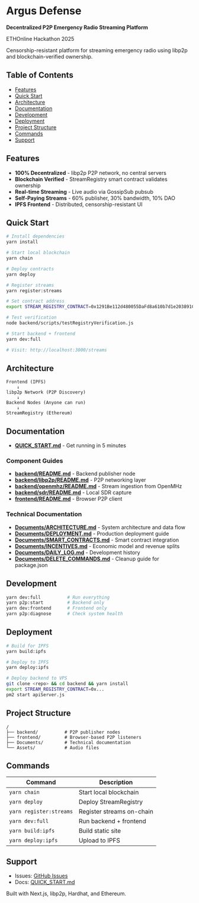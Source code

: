 # Argus Defense

**Decentralized P2P Emergency Radio Streaming Platform**

ETHOnline Hackathon 2025

Censorship-resistant platform for streaming emergency radio using libp2p and blockchain-verified ownership.

## Table of Contents

- [Features](#features)
- [Quick Start](#quick-start)
- [Architecture](#architecture)
- [Documentation](#documentation)
- [Development](#development)
- [Deployment](#deployment)
- [Project Structure](#project-structure)
- [Commands](#commands)
- [Support](#support)

## Features

- **100% Decentralized** - libp2p P2P network, no central servers
- **Blockchain Verified** - StreamRegistry smart contract validates ownership
- **Real-time Streaming** - Live audio via GossipSub pubsub
- **Self-Paying Streams** - 60% publisher, 30% bandwidth, 10% DAO
- **IPFS Frontend** - Distributed, censorship-resistant UI

## Quick Start

```bash
# Install dependencies
yarn install

# Start local blockchain
yarn chain

# Deploy contracts
yarn deploy

# Register streams
yarn register:streams

# Set contract address
export STREAM_REGISTRY_CONTRACT=0x1291Be112d480055DaFd8a610b7d1e203891C274

# Test verification
node backend/scripts/testRegistryVerification.js

# Start backend + frontend
yarn dev:full

# Visit: http://localhost:3000/streams
```

## Architecture

```
Frontend (IPFS)
    ↓
libp2p Network (P2P Discovery)
    ↓
Backend Nodes (Anyone can run)
    ↓
StreamRegistry (Ethereum)
```

## Documentation

- **[QUICK_START.md](QUICK_START.md)** - Get running in 5 minutes

### Component Guides
- **[backend/README.md](backend/README.md)** - Backend publisher node
- **[backend/libp2p/README.md](backend/libp2p/README.md)** - P2P networking layer
- **[backend/openmhz/README.md](backend/openmhz/README.md)** - Stream ingestion from OpenMHz
- **[backend/sdr/README.md](backend/sdr/README.md)** - Local SDR capture
- **[frontend/README.md](frontend/README.md)** - Browser P2P client

### Technical Documentation
- **[Documents/ARCHITECTURE.md](Documents/ARCHITECTURE.md)** - System architecture and data flow
- **[Documents/DEPLOYMENT.md](Documents/DEPLOYMENT.md)** - Production deployment guide
- **[Documents/SMART_CONTRACTS.md](Documents/SMART_CONTRACTS.md)** - Smart contract integration
- **[Documents/INCENTIVES.md](Documents/INCENTIVES.md)** - Economic model and revenue splits
- **[Documents/DAILY_LOG.md](Documents/DAILY_LOG.md)** - Development history
- **[Documents/DELETE_COMMANDS.md](Documents/DELETE_COMMANDS.md)** - Cleanup guide for package.json

## Development

```bash
yarn dev:full          # Run everything
yarn p2p:start         # Backend only
yarn dev:frontend      # Frontend only
yarn p2p:diagnose      # Check system health
```

## Deployment

```bash
# Build for IPFS
yarn build:ipfs

# Deploy to IPFS
yarn deploy:ipfs

# Deploy backend to VPS
git clone <repo> && cd backend && yarn install
export STREAM_REGISTRY_CONTRACT=0x...
pm2 start apiServer.js
```

## Project Structure

```
/
├── backend/          # P2P publisher nodes
├── frontend/         # Browser-based P2P listeners
├── Documents/        # Technical documentation
└── Assets/           # Audio files
```

## Commands

| Command | Description |
|---------|-------------|
| `yarn chain` | Start local blockchain |
| `yarn deploy` | Deploy StreamRegistry |
| `yarn register:streams` | Register streams on-chain |
| `yarn dev:full` | Run backend + frontend |
| `yarn build:ipfs` | Build static site |
| `yarn deploy:ipfs` | Upload to IPFS |

## Support

- Issues: [GitHub Issues](https://github.com/mccabe-eth/Argus-Defense/issues)
- Docs: [QUICK_START.md](QUICK_START.md)

Built with Next.js, libp2p, Hardhat, and Ethereum.
